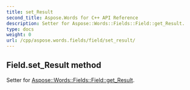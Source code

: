 ```yaml
---
title: set_Result
second_title: Aspose.Words for C++ API Reference
description: Setter for Aspose::Words::Fields::Field::get_Result. 
type: docs
weight: 0
url: /cpp/aspose.words.fields/field/set_result/
---
```

## Field.set_Result method


Setter for [Aspose::Words::Fields::Field::get_Result](./get_result/).

